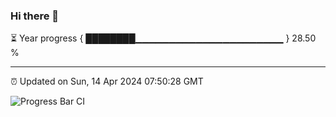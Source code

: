 ### Hi there 👋

⏳ Year progress { ████████▁▁▁▁▁▁▁▁▁▁▁▁▁▁▁▁▁▁▁▁▁▁ } 28.50 %

---

⏰ Updated on Sun, 14 Apr 2024 07:50:28 GMT

![Progress Bar CI](https://github.com/ZhaoGui/ZhaoGui/workflows/Progress%20Bar%20CI/badge.svg)

